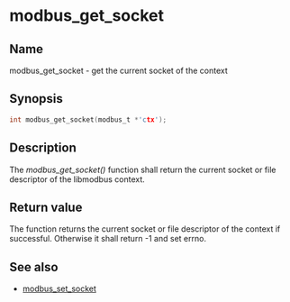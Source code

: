 # modbus_get_socket

## Name

modbus_get_socket - get the current socket of the context

## Synopsis

```c
int modbus_get_socket(modbus_t *'ctx');
```

## Description

The *modbus_get_socket()* function shall return the current socket or file
descriptor of the libmodbus context.

## Return value

The function returns the current socket or file descriptor of the context if
successful. Otherwise it shall return -1 and set errno.

## See also

- [modbus_set_socket](modbus_set_socket.md)

